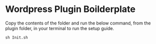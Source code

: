 # Wordpress Plugin Boilderplate

Copy the contents of the folder and run the below command, from the plugin folder, in your terminal to run the setup guide.

```
sh Init.sh
```
